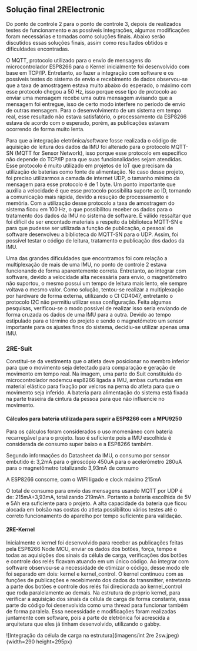 ## Solução final 2RElectronic

Do ponto de controle 2 para o ponto de controle 3, depois de realizados testes de funcionamento e as possíveis integrações, algumas modificações foram necessárias e tomadas como soluções finais. Abaixo serão discutidos essas soluções finais, assim como resultados obtidos e dificuldades encontradas.

O MQTT, protocolo utilizado para o envio de mensagens do microcontrolador ESP8266 para o Kernel inicialmente foi desenvolvido 
com base em TCP/IP. Entretanto, ao fazer a integração com software e os possíveis testes do sistema de envio e recebimento de dados observou-se que a taxa de amostragem estava muito abaixo do esperado, o máximo com esse protocolo chegou a 50 Hz, isso porque esse tipo de protocolo ao enviar uma mensagem recebe uma outra mensagem avisando que a mensagem foi entregue, isso de certo modo interfere no período de envio de outras mensagem. Para o desenvolvimento de um sistema em tempo real, esse resultado não estava satisfatório, o processamento da ESP8266 estava de acordo com o esperado, porém, as publicações estavam ocorrendo de forma muito lenta. 

Para que a integração eletrônica/software fosse realizada o código de aquisição de leitura dos dados da IMU foi alterado para o 
protocolo MQTT-SN (MQTT for Sensor Network), isso porque esse protocolo em específico não depende do TCP/IP para que suas funcionalidades sejam atendidas. Esse protocolo é muito utilizado em projetos de IoT que precisam da utilização de baterias como fonte de alimentação. No caso desse projeto, foi preciso utilizarmos a camada de internet UDP, o tamanho mínimo da mensagem para esse protocolo é de 1 byte. Um ponto importante que auxilia a velocidade é que esse protocolo possibilita suporte ao ID, tornando a comunicação mais rápida, devido a resução de processamento e memória. Com a utilização desse protocolo  a taxa de amostragem do sistema ficou em 100 Hz, o que possibilitou receber os dados para o tratamento dos dados da IMU no sistema de software. É válido ressaltar que foi difícil de ser encontado materiais a respeito da biblioteca MQTT-SN e para que pudesse ser utilizada a função de publicação, o pessoal de software desenvolveu a biblioteca do MQTT-SN para o UDP. Assim, foi possível testar o código de leitura, tratamento e publicação dos dados da IMU.

Uma das grandes dificuldades que encontramos foi com relação a multiplexação  de mais de uma IMU, no ponto de controle 2 estava funcionando de forma aparentemente correta. Entretanto, ao integrar com software, devido a velocidade alta necessária para envio, o magnetômetro não suportou, o mesmo possui um tempo de leitura mais lento, ele sempre voltava o mesmo valor. Como solução, tentou-se realizar a multiplexação por hardware de forma externa, utilizando o CI CD4047, entretanto o protocolo I2C não permitiu utilizar essa configuração. Feita algumas pesquisas, verificou-se o modo possível de realizar isso seria enviando de forma cruzada os dados de uma IMU para a outra. Devido ao tempo estipulado para o término do projeto e sendo o magnetómetro um sensor importante para os ajustes finos do sistema, decidiu-se utilizar apenas uma IMU.

### 2RE-Suit

Constitui-se da vestimenta que o atleta deve  posicionar no membro inferior para que o movimento seja detectado para comparação e geração de movimento em tempo real. Na imagem, uma parte do Suit constituída do microcontrolador nodemcu  esp8266 ligada a IMU, ambas curturadas em material elástico para fixação por velcros na perna do atleta para que o movimento seja inferido. A bateria para alimentação do sistema está fixada na parte traseira da cintura da pessoa para que não influencie no movimento.

#### Cálculos para bateria utilizada para suprir a ESP8266 com a MPU9250
Para os cálculos foram considerados o uso momenâneo com bateria recarregável para o projeto. 
Isso é suficiente pois a IMU escolhida é considerada de consumo super baixo e a ESP8266 também.

Segundo informações do Datasheet da IMU, o consumo por sensor embutido é:
3,2mA para o giroscópio
450uA para o acelerômetro
280uA para o magnetômetro
totalizando 3,93mA de consumo

A ESP8266 consome, com o WIFI ligado e clock máximo 215mA

O total de consumo para envio das mensagens usando MQTT por UDP é de:
215mA+3,93mA, totalizando 219mAh. Portanto a bateria escolhida de 5V e 5Ah era suficiente para o projeto.
A alta capacidade da bateria que ficou alocada em bolsão nas costas do atleta possibilitou vários testes até o correto funcionamento do aparelho por tempo suficiente para validação.

#### 2RE-Kernel

Inicialmente o kernel foi desenvolvido para receber as publicações feitas pela ESP8266 Node MCU, enviar os dados dos botões, força, tempo e todas as aquisições dos sinais da célula de carga, verificações dos botões e controle dos relés ficavam atuando em um único código. Ao integrar com software observou-se a necessidade de otimizar o código, desse modo ele foi separado em dois: kernel e kernel_control. O kernel continuou com as funções de publicações e recebimento dos dados do transmitter, entretanto a parte dos botões e controle dos relés foi direcionada ao kernel_control que roda paralelamente ao demais. Na estrutura do próprio kernel, para verificar a aquisição dos sinais da célula de carga de forma constante, essa parte do código foi desenvolvida como uma thread para funcionar também de forma paralela. Essa necessidade e modificações foram realizadas juntamente com software, pois a parte de eletrônica foi acrescida a arquitetura que eles já tinham desenvolvido, utilizando o gabby. 

![Integração da célula de carga na estrutura](imagens/int 2re 2sw.jpeg){width=290 height=295px}
